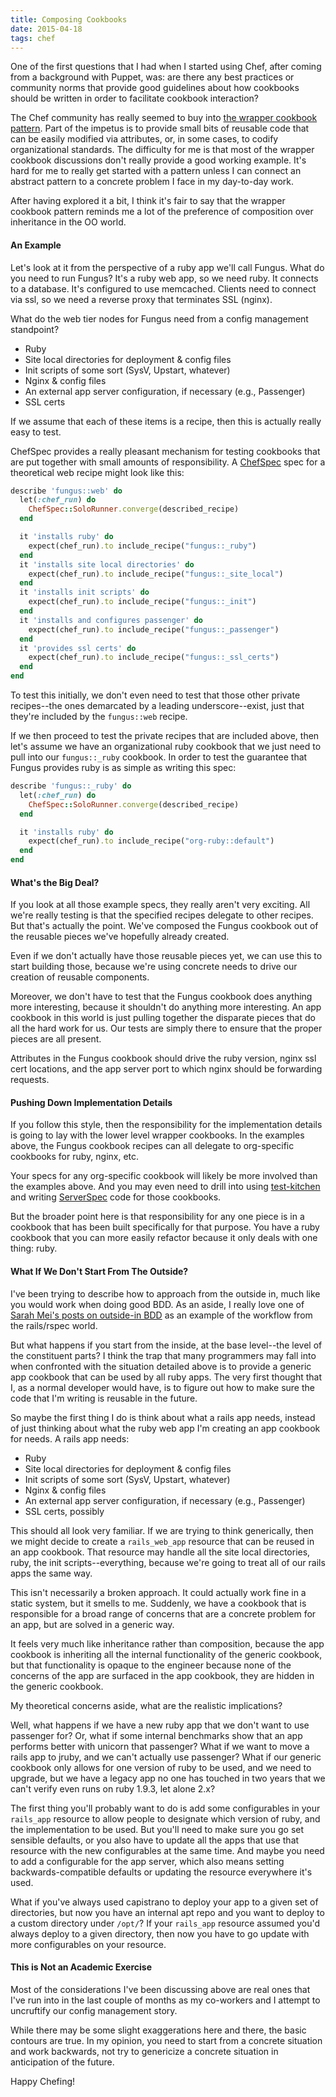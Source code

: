 ```yaml
---
title: Composing Cookbooks
date: 2015-04-18
tags: chef
---
```

One of the first questions that I had when I started using Chef, after coming from
a background with Puppet, was: are there any best practices or community norms
that provide good guidelines about how cookbooks should be written in order to
facilitate cookbook interaction?

The Chef community has really seemed to buy into [the wrapper cookbook pattern](https://www.chef.io/blog/2013/12/03/doing-wrapper-cookbooks-right/).
Part of the impetus is to provide small bits of reusable code that can be easily
modified via attributes, or, in some cases, to codify organizational standards. The
difficulty for me is that most of the wrapper cookbook discussions don't really
provide a good working example. It's hard for me to really get started with a pattern
unless I can connect an abstract pattern to a concrete problem I face in my day-to-day
work.

After having explored it a bit, I think it's fair to say that the wrapper
cookbook pattern reminds me a lot of the preference of composition
over inheritance in the OO world.

#### An Example

Let's look at it from the perspective of a ruby app we'll call Fungus. What do
you need to run Fungus? It's a ruby web app, so we need ruby. It connects to a
database. It's configured to use memcached. Clients need to connect via ssl, so
we need a reverse proxy that terminates SSL (nginx).

What do the web tier nodes for Fungus need from a config management standpoint?
<ul>
<li>Ruby
<li>Site local directories for deployment & config files
<li>Init scripts of some sort (SysV, Upstart, whatever)
<li>Nginx & config files
<li>An external app server configuration, if necessary (e.g., Passenger)
<li>SSL certs
</ul>

If we assume that each of these items is a recipe, then this is actually really
easy to test.

ChefSpec provides a really pleasant mechanism for testing cookbooks that are put
together with small amounts of responsibility. A [ChefSpec](http://sethvargo.github.io/chefspec/)
spec for a theoretical web recipe might look like this:


```ruby
describe 'fungus::web' do
  let(:chef_run) do
    ChefSpec::SoloRunner.converge(described_recipe)
  end

  it 'installs ruby' do
    expect(chef_run).to include_recipe("fungus::_ruby")
  end
  it 'installs site local directories' do
    expect(chef_run).to include_recipe("fungus::_site_local")
  end
  it 'installs init scripts' do
    expect(chef_run).to include_recipe("fungus::_init")
  end
  it 'installs and configures passenger' do
    expect(chef_run).to include_recipe("fungus::_passenger")
  end
  it 'provides ssl certs' do
    expect(chef_run).to include_recipe("fungus::_ssl_certs")
  end
end
```

To test this initially, we don't even need to test that those other private
recipes--the ones demarcated by a leading underscore--exist, just that
they're included by the `fungus::web` recipe.

If we then proceed to test the private recipes that are included above, then
let's assume we have an organizational ruby cookbook that we just
need to pull into our `fungus::_ruby` cookbook. In order to test the guarantee
that Fungus provides ruby is as simple as writing this spec:

```ruby
describe 'fungus::_ruby' do
  let(:chef_run) do
    ChefSpec::SoloRunner.converge(described_recipe)
  end

  it 'installs ruby' do
    expect(chef_run).to include_recipe("org-ruby::default")
  end
end
```

#### What's the Big Deal?

If you look at all those example specs, they really aren't very exciting. All
we're really testing is that the specified recipes delegate to other recipes. But
that's actually the point. We've composed the Fungus cookbook out of the reusable
pieces we've hopefully already created.

Even if we don't actually have those reusable pieces yet, we can use this to start
building those, because we're using concrete needs to drive our creation of reusable
components.

Moreover, we don't have to test that the Fungus cookbook does anything more
interesting, because it shouldn't do anything more interesting. An app cookbook
in this world is just pulling together the disparate pieces that do all the hard
work for us. Our tests are simply there to ensure that the proper pieces are all
present.

Attributes in the Fungus cookbook should drive the ruby version, nginx ssl cert
locations, and the app server port to which nginx should be forwarding requests.

#### Pushing Down Implementation Details

If you follow this style, then the responsibility for the implementation details
is going to lay with the lower level wrapper cookbooks. In the examples above,
the Fungus cookbook recipes can all delegate to org-specific cookbooks for ruby,
nginx, etc.

Your specs for any org-specific cookbook will likely be more involved than the
examples above. And you may even need to drill into using
[test-kitchen](http://kitchen.ci/) and writing
[ServerSpec](http://serverspec.org/) code for those cookbooks.

But the broader point here is that responsibility for any one piece is in a cookbook
that has been built specifically for that purpose. You have a ruby cookbook that
you can more easily refactor because it only deals with one thing: ruby.

#### What If We Don't Start From The Outside?

I've been trying to describe how to approach from the outside in, much like you
would work when doing good BDD. As an aside, I really love one of
[Sarah Mei's posts on outside-in BDD](http://www.sarahmei.com/blog/2010/05/29/outside-in-bdd/)
as an example of the workflow from the rails/rspec world.

But what happens if you start from the inside, at the base level--the level
of the constituent parts? I think the trap that many programmers may fall into
when confronted with the situation detailed above is to provide a generic app
cookbook that can be used by all ruby apps. The very first thought that I, as a
normal developer would have, is to figure out how to make sure the code that I'm
writing is reusable in the future.

So maybe the first thing I do is think about what a rails app needs, instead of
just thinking about what the ruby web app I'm creating an app cookbook for needs.
A rails app needs:
<ul>
<li>Ruby
<li>Site local directories for deployment & config files
<li>Init scripts of some sort (SysV, Upstart, whatever)
<li>Nginx & config files
<li>An external app server configuration, if necessary (e.g., Passenger)
<li>SSL certs, possibly
</ul>

This should all look very familiar. If we are trying to think generically, then
we might decide to create a `rails_web_app` resource that can be reused in an app
cookbook. That resource may handle all the site local directories, ruby, the init
scripts--everything, because we're going to treat all of our rails apps the same
way.

This isn't necessarily a broken approach. It could actually work fine in a static
system, but it smells to me. Suddenly, we have a cookbook that is responsible
for a broad range of concerns that are a concrete problem for an app,
but are solved in a generic way.

It feels very much like inheritance rather than composition, because the app
cookbook is inheriting all the internal functionality of the generic cookbook,
but that functionality is opaque to the engineer because none of the concerns of
the app are surfaced in the app cookbook, they are hidden in the generic cookbook.

My theoretical concerns aside, what are the realistic implications?

Well, what happens if we have a new ruby app that we don't want to use passenger
for? Or, what if some internal benchmarks show that an app performs better with
unicorn that passenger? What if we want to move a rails app to jruby, and we can't
actually use passenger? What if our generic cookbook only allows for one version
of ruby to be used, and we need to upgrade, but we have a legacy app no one has
touched in two years that we can't verify even runs on ruby 1.9.3, let alone 2.x?

The first thing you'll probably want to do is add some configurables in your
`rails_app` resource to allow people to designate which version of ruby, and the
implementation to be used. But you'll need to make sure you go set sensible defaults,
or you also have to update all the apps that use that resource with the new configurables
at the same time. And maybe you need to add a configurable for the app server,
which also means setting backwards-compatible defaults or updating the resource
everywhere it's used.

What if you've always used capistrano to deploy your app to a given set of directories,
but now you have an internal apt repo and you want to deploy to a custom directory
under `/opt/`? If your `rails_app` resource assumed you'd always deploy to a given
directory, then now you have to go update with more configurables on your resource.

#### This is Not an Academic Exercise

Most of the considerations I've been discussing above are real ones that I've run
into in the last couple of months as my co-workers and I attempt to uncruftify our
config management story.

While there may be some slight exaggerations here and there, the basic contours
are true. In my opinion, you need to start from a concrete situation and work
backwards, not try to genericize a concrete situation in anticipation of the future.

Happy Chefing!
